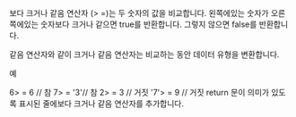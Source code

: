 보다 크거나 같음 연산자 (> =)는 두 숫자의 값을 비교합니다. 왼쪽에있는 숫자가 오른쪽에있는 숫자보다 크거나 같으면 true를 반환합니다. 그렇지 않으면 false를 반환합니다.

같음 연산자와 같이 크거나 같음 연산자는 비교하는 동안 데이터 유형을 변환합니다.

예

6> = 6 // 참
7> = '3'// 참
2> = 3 // 거짓
'7'> = 9 // 거짓
return 문이 의미가 있도록 표시된 줄에보다 크거나 같음 연산자를 추가합니다.